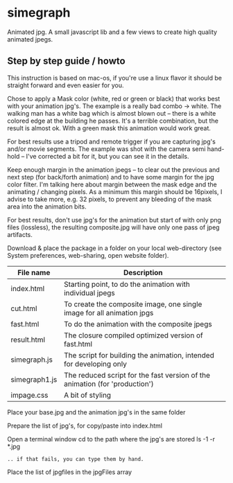 # simegraph
Animated jpg. A small javascript lib and a few views to create high quality animated jpegs.


## Step by step guide / howto
This instruction is based on mac-os, if you're use a linux flavor it should be straight forward and even easier for you.

Chose to apply a Mask color (white, red or green or black) that works best with your animation jpg's. The example is a really bad combo → white. The walking man has a white bag which is almost blown out – there is a white colored edge at the building he passes. It's a terrible combination, but the result is almost ok. With a green mask this animation would work great.

For best results use a tripod and remote trigger if you are capturing jpg's and/or movie segments. The example was shot with the camera semi hand-hold – I've corrected a bit for it, but you can see it in the details.

Keep enough margin in the animation jpegs – to clear out the previous and next step (for back/forth animation) and to have some margin for the jpg color filter. I'm talking here about margin between the mask edge and the animating / changing pixels. As a minimum this margin should be 16pixels, I advise to take more, e.g. 32 pixels, to prevent any bleeding of the mask area into the animation bits.

For best results, don't use jpg's for the animation but start of with only png files (lossless), the resulting composite.jpg will have only one pass of jpeg artifacts.

Download & place the package in a folder on your local web-directory (see System preferences, web-sharing, open website folder).

File name | Description
--------- | -----------
index.html | Starting point, to do the animation with individual jpegs
cut.html | To create the composite image, one single image for all animation jpgs
fast.html | To do the animation with the composite jpegs
result.html | The closure compiled optimized version of fast.html
simegraph.js | The script for building the animation, intended for developing only
simegraph1.js | The reduced script for the fast version of the animation (for 'production')
impage.css | A bit of styling

Place your base.jpg and the animation jpg's in the same folder

Prepare the list of jpg's, for copy/paste into index.html

Open a terminal window
cd to the path where the jpg's are stored
ls -1 -r *.jpg

	.. if that fails, you can type them by hand.

Place the list of jpgfiles in the jpgFiles array
